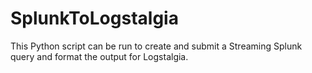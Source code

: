 # SplunkToLogstalgia
This Python script can be run to create and submit a Streaming Splunk query and format the output for Logstalgia. 
